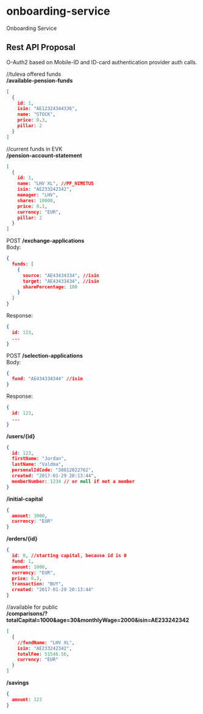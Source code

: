 # onboarding-service
Onboarding Service

## Rest API Proposal
O-Auth2 based on Mobile-ID and ID-card authentication provider auth calls.

//tuleva offered funds  
**/available-pension-funds**
```json
[
  {
    id: 1,
    isin: "AE12324344336",
    name: "STOCK",
    price: 0.3,
    pillar: 2
  }
]
```

//current funds in EVK  
**/pension-account-statement**
```json
[
  {
    id: 1,
    name: "LHV XL", //PF_NIMETUS
    isin: "AE233242342",
    manager: "LHV",
    shares: 10000,
    price: 0.1,
    currency: "EUR",
    pillar: 2
  }
]
```

POST **/exchange-applications**  
Body:
```json
{
  funds: [
    {
      source: "AE43434334", //isin
      target: "AE43433434", //isin
      sharePercentage: 100
    }
  ]
}
```
Response:
```json
{
  id: 123,
  ...
}
```

POST **/selection-applications**  
Body:
```json
{
  fund: "AE434334344" //isin
}
```
Response:
```json
{
  id: 123,
  ...
}
```

**/users/{id}**
```json
{
  id: 123,
  firstName: "Jordan",
  lastName: "Valdma",
  personalIdCode: "38812022762",
  created: "2017-01-29 20:13:44",
  memberNumber: 1234 // or null if not a member
}
```

**/initial-capital**
```json
{
  amount: 3000,
  currency: "EUR"
}
```

**/orders/{id}**
```json
{
  id: 0, //starting capital, because id is 0
  fund: 1,
  amount: 1000,
  currency: "EUR",
  price: 0.3,
  transaction: "BUY",
  created: "2017-01-29 20:13:44"
}
```

//available for public  
**/comparisons/?totalCapital=1000&age=30&monthlyWage=2000&isin=AE233242342**
```json
[
  {
    //fundName: "LHV XL",
    isin: "AE233242342",
    totalFee: 51546.56,
    currency: "EUR"
  }
]
```

**/savings**
```json
{
  amount: 123
}
```

